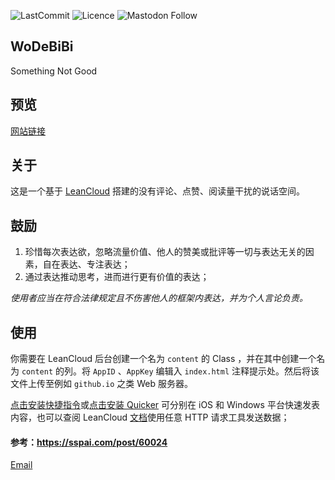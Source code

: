 ![LastCommit](https://img.shields.io/github/last-commit/5icruise/wodebibi?label=Last%20Upadte&style=flat-square)    ![Licence](https://img.shields.io/github/license/5icruise/wodebibi?label=Licence&style=flat-square)    ![Mastodon Follow](https://img.shields.io/mastodon/follow/000011904?domain=https%3A%2F%2Fliker.social&style=social)  

## WoDeBiBi
Something Not Good

## 预览

[网站链接](https://darkwarrior2025.xyz/wodebibi)

## 关于

这是一个基于 [LeanCloud](https://leancloud.com) 搭建的没有评论、点赞、阅读量干扰的说话空间。


## 鼓励

1. 珍惜每次表达欲，忽略流量价值、他人的赞美或批评等一切与表达无关的因素，自在表达、专注表达；
2. 通过表达推动思考，进而进行更有价值的表达；

*使用者应当在符合法律规定且不伤害他人的框架内表达，并为个人言论负责。*

## 使用

你需要在 LeanCloud 后台创建一个名为 `content` 的 Class ，并在其中创建一个名为 `content` 的列。将 `AppID` 、`AppKey` 编辑入 `index.html` 注释提示处。然后将该文件上传至例如 `github.io` 之类 Web 服务器。

[点击安装快捷指令](https://www.icloud.com/shortcuts/3cfcbc36a6a24e0a8721bfeef8dfc6cf)或[点击安装 Quicker](https://getquicker.net/sharedaction?code=eeb80278-5f53-4b0d-d333-08d7e0dd26a9) 可分别在 iOS 和 Windows 平台快速发表内容，也可以查阅 LeanCloud [文档](https://console.leancloud.app/docs/rest_api.html#hash1094926014)使用任意 HTTP 请求工具发送数据；


#### 参考：https://sspai.com/post/60024

[Email](mailto:darkwarrior2025@pm.me)
